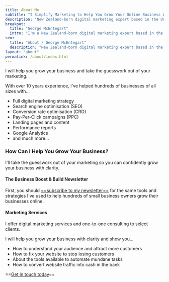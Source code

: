 ```yaml
---
title: About Me
subtitle: "I Simplify Marketing to Help You Grow Your Online Business With Clarity and Confidence"
description: "New Zealand-born digital marketing expert based in the United Kingdom. I will help you grow your business by taking the guesswork out of your marketing."
breakout:
  title: "George McEntegart"
  intro: "I'm a New Zealand-born digital marketing expert based in the United Kingdom."
seo:
  title: "About / George McEntegart"
  description: "New Zealand-born digital marketing expert based in the United Kingdom. I will help you grow your business by taking the guesswork out of your marketing."
layout: "about"
permalink: /about/index.html
---
```


I will help you grow your business and take the guesswork out of your marketing.

With over 10 years experience, I've helped hundreds of businesses of all sizes with…

- Full digital marketing strategy
- Search engine optimisation (SEO)
- Conversion rate optimisation (CRO)
- Pay-Per-Click campaigns (PPC)
- Landing pages and content
- Performance reports
- Google Analytics
- and much more...

### How Can I Help You Grow Your Business?

I'll take the guesswork out of your marketing so you can confidently grow your business with clarity.

#### The Business Boost & Build Newsletter

First, you should [==subscribe to my newsletter==](/newsletter/) for the same tools and strategies I've used to help hundreds of small business owners grow their businesses online.

#### Marketing Services

I offer digital marketing services and one-to-one consulting to select clients.

I will help you grow your business with clarity and show you...

- How to understand your audience and attract more customers
- How to fix your website to stop losing customers
- About the tools available to automate mundane tasks
- How to convert website traffic into cash in the bank

 ==[Get in touch today](/contact/)==